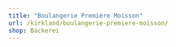 ```yaml
---
title: "Boulangerie Première Moisson"
url: /kirkland/boulangerie-premiere-moisson/
shop: Bäckerei
---
```

